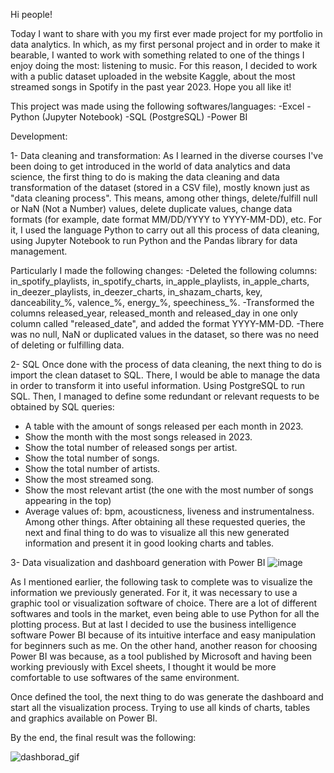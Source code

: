 Hi people! 

Today I want to share with you my first ever made project for my portfolio in data analytics. In which, as my first personal project and in order to make it bearable, I wanted to work with something related to one of the things I enjoy doing the most: listening to music. For this reason, I decided to work with a public dataset uploaded in the website Kaggle, about the most streamed songs in Spotify in the past year 2023. 
Hope you all like it!

This project was made using the following softwares/languages:
-Excel
-Python (Jupyter Notebook)
-SQL (PostgreSQL)
-Power BI

Development: 

1- Data cleaning and transformation:
As I learned in the diverse courses I've been doing to get introduced in the world of data analytics and data science, the first thing to do is making the data cleaning and data transformation of the dataset (stored in a CSV file), mostly known just as "data cleaning process". This means, among other things, delete/fulfill null or NaN (Not a Number) values, delete duplicate values, change data formats (for example, date format MM/DD/YYYY to YYYY-MM-DD), etc. For it, I used the language Python to carry out all this process of data cleaning, using Jupyter Notebook to run Python and the Pandas library for data management. 

Particularly I made the following changes:
-Deleted the following columns: in_spotify_playlists, in_spotify_charts, in_apple_playlists, in_apple_charts, in_deezer_playlists, in_deezer_charts, in_shazam_charts, key, danceability_%, valence_%, energy_%, speechiness_%.
-Transformed the columns released_year, released_month and released_day in one only column called "released_date", and added the format YYYY-MM-DD.
-There was no null, NaN or duplicated values in the dataset, so there was no need of deleting or fulfilling data.

2- SQL
Once done with the process of data cleaning, the next thing to do is import the clean dataset to SQL. There, I would be able to manage the data in order to transform it into useful information. Using PostgreSQL to run SQL. 
Then, I managed to define some redundant or relevant requests to be obtained by SQL queries:
- A table with the amount of songs released per each month in 2023.
- Show the month with the most songs released in 2023.
- Show the total number of released songs per artist.
- Show the total number of songs.
- Show the total number of artists.
- Show the most streamed song.
- Show the most relevant artist (the one with the most number of songs appearing in the top)
- Average values of: bpm, acousticness, liveness and instrumentalness.
Among other things.
After obtaining all these requested queries, the next and final thing to do was to visualize all this new generated information and present it in good looking charts and tables.

3- Data visualization and dashboard generation with Power BI ![image](https://github.com/wampachata/Top-songs-2023---Data-analytics-proyect/assets/113558076/fe32b1f8-394f-4f44-834f-05a9a2416874)

As I mentioned earlier, the following task to complete was to visualize the information we previously generated. For it, it was necessary to use a graphic tool or visualization software of choice. There are a lot of different softwares and tools in the market, even being able to use Python for all the plotting process. But at last I decided to use the business intelligence software Power BI because of its intuitive interface and easy manipulation for beginners such as me. On the other hand, another reason for choosing Power BI was because, as a tool published by Microsoft and having been working previously with Excel sheets, I thought it would be more comfortable to use softwares of the same environment. 

Once defined the tool, the next thing to do was generate the dashboard and start all the visualization process. Trying to use all kinds of charts, tables and graphics available on Power BI.

By the end, the final result was the following: 

![dashborad_gif](https://github.com/wampachata/Top-songs-2023---Data-analytics-proyect/assets/113558076/c5c64788-ef2d-43bb-9da9-c6695f7db72f)

